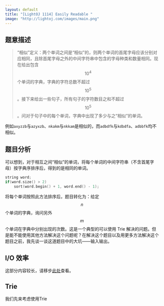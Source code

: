 ```yaml
---
layout: default
title: "[LightOJ 1114] Easily Readable "
image: "http://lightoj.com/images/main.png"
---
```


## 题意描述
>“相似”定义：两个单词之间是“相似”的，则两个单词的首尾字母应该分别对应相同，且除首尾字母之外的中间字符串中包含的字母种类和数量相同。现在给出包含 $$10^4$$个单词的字典，字典的字符总数不超过$$10^5$$。接下来给出一些句子，所有句子的字符数目之和不超过$$10^5$$。问对于句子中的每个单词，字典中出现了多少与之“相似”的单词。

例如`axyzzb`与`azyxzb`、`nkakm`与`nkkam`是相似的，而`adbdfk`与`kdbdfa`、`adbbfk`均不相似。

## 题目分析
可以想到，对于相互之间“相似”的单词，将每个单词的中间字符串（不含首尾字母）按字典序排序后，得到的是相同的单词。
```cpp
string word;
if(word.size() > 2)
	sort(word.begin() + 1, word.end() - 1);
```
将每个单词按照此方法排序后，题目转化为：给定$$n$$个单词的字典，询问另外$$m$$个单词在字典中分别出现的次数。这是一个典型的可以使用 Trie 解决的问题。但是能不能使用其他方法解决这个问题呢？在解决这个题目以及用更多方法解决这个题目之前，我先谈一谈这道题目中的大坑——输入输出。

## I/O 效率
这部分内容较长，请移步[此处][1]查看。

## Trie
我们先来考虑使用Trie


[1]: /2017/04/11/I-O-problem
